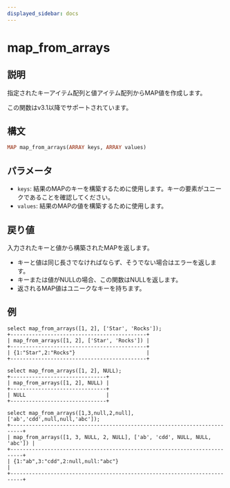 ```yaml
---
displayed_sidebar: docs
---
```


# map_from_arrays

## 説明

指定されたキーアイテム配列と値アイテム配列からMAP値を作成します。

この関数はv3.1以降でサポートされています。

## 構文

```Haskell
MAP map_from_arrays(ARRAY keys, ARRAY values)
```

## パラメータ

- `keys`: 結果のMAPのキーを構築するために使用します。キーの要素がユニークであることを確認してください。
- `values`: 結果のMAPの値を構築するために使用します。

## 戻り値

入力されたキーと値から構築されたMAPを返します。

- キーと値は同じ長さでなければならず、そうでない場合はエラーを返します。
- キーまたは値がNULLの場合、この関数はNULLを返します。
- 返されるMAP値はユニークなキーを持ちます。

## 例

```Plaintext
select map_from_arrays([1, 2], ['Star', 'Rocks']);
+--------------------------------------------+
| map_from_arrays([1, 2], ['Star', 'Rocks']) |
+--------------------------------------------+
| {1:"Star",2:"Rocks"}                       |
+--------------------------------------------+
```

```Plaintext
select map_from_arrays([1, 2], NULL);
+-------------------------------+
| map_from_arrays([1, 2], NULL) |
+-------------------------------+
| NULL                          |
+-------------------------------+

select map_from_arrays([1,3,null,2,null],['ab','cdd',null,null,'abc']);
+--------------------------------------------------------------------------+
| map_from_arrays([1, 3, NULL, 2, NULL], ['ab', 'cdd', NULL, NULL, 'abc']) |
+--------------------------------------------------------------------------+
| {1:"ab",3:"cdd",2:null,null:"abc"}                                       |
+--------------------------------------------------------------------------+
```